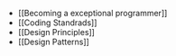 - [[Becoming a exceptional programmer]]
- [[Coding Standrads]]
- [[Design Principles]]
- [[Design Patterns]]
